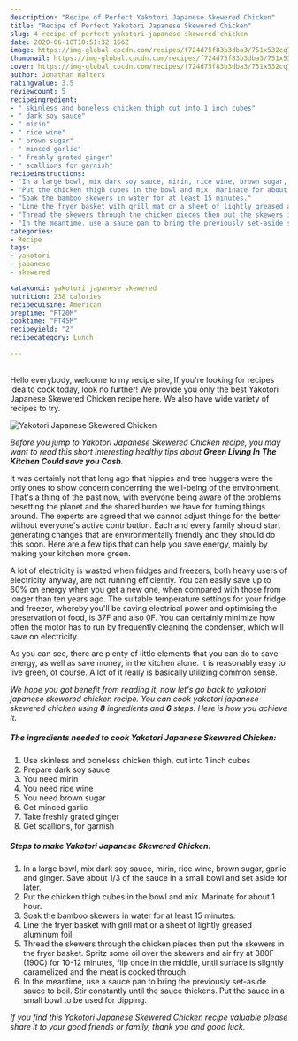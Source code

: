 ```yaml
---
description: "Recipe of Perfect Yakotori Japanese Skewered Chicken"
title: "Recipe of Perfect Yakotori Japanese Skewered Chicken"
slug: 4-recipe-of-perfect-yakotori-japanese-skewered-chicken
date: 2020-06-10T10:51:32.166Z
image: https://img-global.cpcdn.com/recipes/f724d75f83b3dba3/751x532cq70/yakotori-japanese-skewered-chicken-recipe-main-photo.jpg
thumbnail: https://img-global.cpcdn.com/recipes/f724d75f83b3dba3/751x532cq70/yakotori-japanese-skewered-chicken-recipe-main-photo.jpg
cover: https://img-global.cpcdn.com/recipes/f724d75f83b3dba3/751x532cq70/yakotori-japanese-skewered-chicken-recipe-main-photo.jpg
author: Jonathan Walters
ratingvalue: 3.5
reviewcount: 5
recipeingredient:
- " skinless and boneless chicken thigh cut into 1 inch cubes"
- " dark soy sauce"
- " mirin"
- " rice wine"
- " brown sugar"
- " minced garlic"
- " freshly grated ginger"
- " scallions for garnish"
recipeinstructions:
- "In a large bowl, mix dark soy sauce, mirin, rice wine, brown sugar, garlic and ginger. Save about 1/3 of the sauce in a small bowl and set aside for later."
- "Put the chicken thigh cubes in the bowl and mix. Marinate for about 1 hour."
- "Soak the bamboo skewers in water for at least 15 minutes."
- "Line the fryer basket with grill mat or a sheet of lightly greased aluminum foil."
- "Thread the skewers through the chicken pieces then put the skewers in the fryer basket. Spritz some oil over the skewers and air fry at 380F (190C) for 10-12 minutes, flip once in the middle, until surface is slightly caramelized and the meat is cooked through."
- "In the meantime, use a sauce pan to bring the previously set-aside sauce to boil. Stir constantly until the sauce thickens. Put the sauce in a small bowl to be used for dipping."
categories:
- Recipe
tags:
- yakotori
- japanese
- skewered

katakunci: yakotori japanese skewered 
nutrition: 238 calories
recipecuisine: American
preptime: "PT20M"
cooktime: "PT45M"
recipeyield: "2"
recipecategory: Lunch

---
```

<br>
Hello everybody, welcome to my recipe site, If you're looking for recipes idea to cook today, look no further! We provide you only the best Yakotori Japanese Skewered Chicken recipe here. We also have wide variety of recipes to try.
<br>


![Yakotori Japanese Skewered Chicken](https://img-global.cpcdn.com/recipes/f724d75f83b3dba3/751x532cq70/yakotori-japanese-skewered-chicken-recipe-main-photo.jpg)

<i>Before you jump to Yakotori Japanese Skewered Chicken recipe, you may want to read this short interesting healthy tips about 
<strong>Green Living In The Kitchen Could save you Cash</strong>.</i>
</br>

It was certainly not that long ago that hippies and tree huggers were the only ones to show concern concerning the well-being of the environment. That's a thing of the past now, with everyone being aware of the problems besetting the planet and the shared burden we have for turning things around. The experts are agreed that we cannot adjust things for the better without everyone's active contribution. Each and every family should start generating changes that are environmentally friendly and they should do this soon. Here are a few tips that can help you save energy, mainly by making your kitchen more green.

A lot of electricity is wasted when fridges and freezers, both heavy users of electricity anyway, are not running efficiently. You can easily save up to 60% on energy when you get a new one, when compared with those from longer than ten years ago. The suitable temperature settings for your fridge and freezer, whereby you'll be saving electrical power and optimising the preservation of food, is 37F and also 0F. You can certainly minimize how often the motor has to run by frequently cleaning the condenser, which will save on electricity.

As you can see, there are plenty of little elements that you can do to save energy, as well as save money, in the kitchen alone. It is reasonably easy to live green, of course. A lot of it really is basically utilizing common sense.


<i>We hope you got benefit from reading it, now let's go back to yakotori japanese skewered chicken recipe. You can cook yakotori japanese skewered chicken using <strong>8</strong> ingredients and <strong>6</strong> steps. Here is how you achieve it.
</i>

##### The ingredients needed to cook Yakotori Japanese Skewered Chicken:

1. Use  skinless and boneless chicken thigh, cut into 1 inch cubes
1. Prepare  dark soy sauce
1. You need  mirin
1. You need  rice wine
1. You need  brown sugar
1. Get  minced garlic
1. Take  freshly grated ginger
1. Get  scallions, for garnish


##### Steps to make Yakotori Japanese Skewered Chicken:

1. In a large bowl, mix dark soy sauce, mirin, rice wine, brown sugar, garlic and ginger. Save about 1/3 of the sauce in a small bowl and set aside for later.
1. Put the chicken thigh cubes in the bowl and mix. Marinate for about 1 hour.
1. Soak the bamboo skewers in water for at least 15 minutes.
1. Line the fryer basket with grill mat or a sheet of lightly greased aluminum foil.
1. Thread the skewers through the chicken pieces then put the skewers in the fryer basket. Spritz some oil over the skewers and air fry at 380F (190C) for 10-12 minutes, flip once in the middle, until surface is slightly caramelized and the meat is cooked through.
1. In the meantime, use a sauce pan to bring the previously set-aside sauce to boil. Stir constantly until the sauce thickens. Put the sauce in a small bowl to be used for dipping.


<i>If you find this Yakotori Japanese Skewered Chicken recipe valuable please share it to your good friends or family, thank you and good luck.</i>
